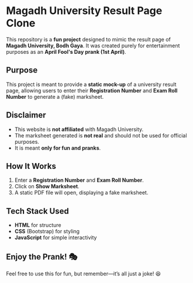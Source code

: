 # Magadh University Result Page Clone

This repository is a **fun project** designed to mimic the result page of **Magadh University, Bodh Gaya**. It was created purely for entertainment purposes as an **April Fool's Day prank (1st April)**.

## Purpose
This project is meant to provide a **static mock-up** of a university result page, allowing users to enter their **Registration Number** and **Exam Roll Number** to generate a (fake) marksheet.

## Disclaimer
- This website is **not affiliated** with Magadh University.
- The marksheet generated is **not real** and should not be used for official purposes.
- It is meant **only for fun and pranks**.

## How It Works
1. Enter a **Registration Number** and **Exam Roll Number**.
2. Click on **Show Marksheet**.
3. A static PDF file will open, displaying a fake marksheet.

## Tech Stack Used
- **HTML** for structure
- **CSS** (Bootstrap) for styling
- **JavaScript** for simple interactivity

## Enjoy the Prank! 🎭
Feel free to use this for fun, but remember—it’s all just a joke! 😆

